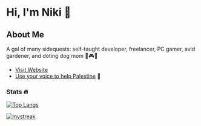 # Hi, I'm Niki 👋 

## About Me
A gal of many sidequests: self-taught developer, freelancer, PC gamer, avid gardener, and doting dog mom 🌱🎮🐶

- [Visit Website](https://nixwebdev.com)
- [Use your voice to help Palestine](https://ceasefiretoday.com/) 🍉

### Stats 🔥
[![Top Langs](https://github-readme-stats.vercel.app/api/top-langs/?username=nrenner0211&theme=react&layout=donut)](https://github.com/nrenner0211/github-readme-stats)

<a href=""> 
  <img align-"top center" justify="center" src="https://github-readme-streak-stats.herokuapp.com/?user=nrenner0211&theme=react" alt="mystreak"/>
</a>
